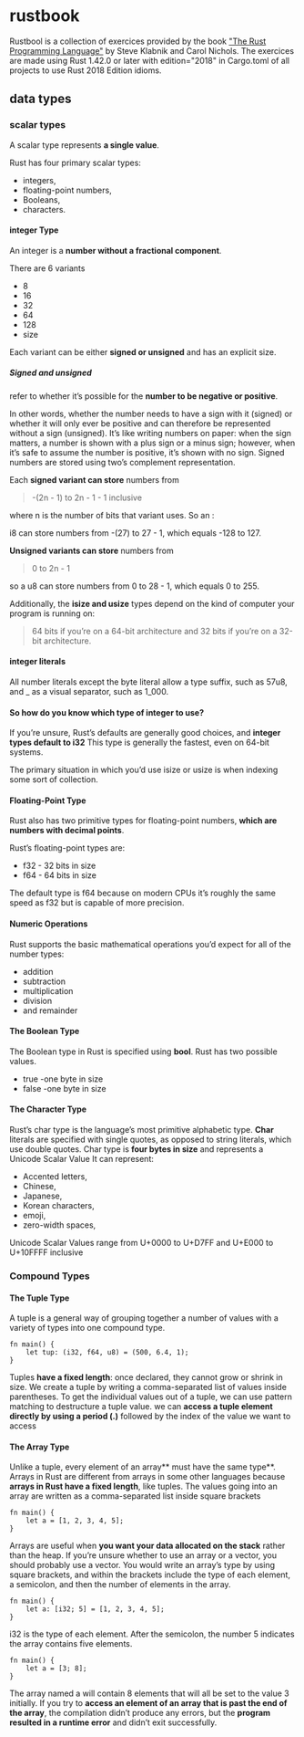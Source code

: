 # rustbook
Rustbool is a collection of exercices provided by the book ["The Rust Programming Language"](https://doc.rust-lang.org/book/title-page.html) by Steve Klabnik and Carol Nichols.
The exercices are made using Rust 1.42.0 or later with edition="2018" in Cargo.toml of all projects to use Rust 2018 Edition idioms. 

## data types

### scalar types

A scalar type represents **a single value**. 

Rust has four primary scalar types: 

- integers, 
- floating-point numbers, 
- Booleans, 
- characters. 

#### integer Type

An integer is a **number without a fractional component**. 

There are 6 variants

- 8
- 16
- 32
- 64
- 128
- size


Each variant can be either **signed or unsigned** and has an explicit size. 

##### Signed and unsigned 

refer to whether it’s possible for the **number to be negative or positive**. 

In other words, whether the number needs to have a sign with it (signed) or whether it will only ever be positive and can therefore be represented without a sign (unsigned). It’s like writing numbers on paper: when the sign matters, a number is shown with a plus sign or a minus sign; however, when it’s safe to assume the number is positive, it’s shown with no sign. Signed numbers are stored using two’s complement representation.

Each **signed variant can store** numbers from 

> -(2n - 1) to 2n - 1 - 1 inclusive

where n is the number of bits that variant uses. So an :

i8 can store numbers from -(27) to 27 - 1, which equals -128 to 127. 

**Unsigned variants can store** numbers from 

>0 to 2n - 1

so a u8 can store numbers from 0 to 28 - 1, which equals 0 to 255.


Additionally, the **isize and usize** types depend on the kind of computer your program is running on: 

> 64 bits if you’re on a 64-bit architecture and 
> 32 bits if you’re on a 32-bit architecture.

#### integer literals 

All number literals except the byte literal allow a type suffix, such as 57u8, and _ as a visual separator, such as 1_000.

#### So how do you know which type of integer to use? 

If you’re unsure, Rust’s defaults are generally good choices, and **integer types default to i32** This type is generally the fastest, even on 64-bit systems. 

The primary situation in which you’d use isize or usize is when indexing some sort of collection.


#### Floating-Point Type

Rust also has two primitive types for floating-point numbers, **which are numbers with decimal points**. 

Rust’s floating-point types are: 

- f32 - 32 bits in size
- f64 - 64 bits in size

The default type is f64 because on modern CPUs it’s roughly the same speed as f32 but is capable of more precision.

#### Numeric Operations

Rust supports the basic mathematical operations you’d expect for all of the number types: 

- addition 
- subtraction 
- multiplication 
- division 
- and remainder 

#### The Boolean Type

The Boolean type in Rust is specified using **bool**.
Rust has two possible values.

- true -one byte in size
- false -one byte in size

#### The Character Type

Rust’s char type is the language’s most primitive alphabetic type.
**Char** literals are specified with single quotes, as opposed to string literals, which use double quotes.
Char type is **four bytes in size** and represents a Unicode Scalar Value
It can represent:

- Accented letters,
- Chinese,
- Japanese,
- Korean characters,
- emoji,
- zero-width spaces,

Unicode Scalar Values range from U+0000 to U+D7FF and U+E000 to U+10FFFF inclusive

### Compound Types

#### The Tuple Type

A tuple is a general way of grouping together a number of values with a variety of types into one compound type. 
```
fn main() {
    let tup: (i32, f64, u8) = (500, 6.4, 1);
}
```

Tuples **have a fixed length**: once declared, they cannot grow or shrink in size.
We create a tuple by writing a comma-separated list of values inside parentheses.
To get the individual values out of a tuple, we can use pattern matching to destructure a tuple value.
we can **access a tuple element directly by using a period (.)** followed by the index of the value we want to access

#### The Array Type

Unlike a tuple, every element of an array** must have the same type**.
Arrays in Rust are different from arrays in some other languages because **arrays in Rust have a fixed length**, like tuples.
The values going into an array are written as a comma-separated list inside square brackets
```
fn main() {
    let a = [1, 2, 3, 4, 5];
}
```
Arrays are useful when **you want your data allocated on the stack** rather than the heap.
If you’re unsure whether to use an array or a vector, you should probably use a vector.
You would write an array’s type by using square brackets, and within the brackets include the type of each element, a semicolon, and then the number of elements in the array.
```
fn main() {
    let a: [i32; 5] = [1, 2, 3, 4, 5];
}
```
i32 is the type of each element. After the semicolon, the number 5 indicates the array contains five elements.
```
fn main() {
    let a = [3; 8];
}
```
The array named a will contain 8 elements that will all be set to the value 3 initially.
If you try to **access an element of an array that is past the end of the array**, the compilation didn’t produce any errors, but the **program resulted in a runtime error** and didn’t exit successfully.












